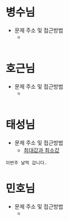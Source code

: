 # 병수님

- 문제 주소 및 접근방법
  - []()

```text

```

# 호근님

- 문제 주소 및 접근방법
  - []()

```text

```

# 태성님

- 문제 주소 및 접근방법
  - [최대값과 최소값](https://school.programmers.co.kr/learn/courses/30/lessons/12939)

```text
이번주 날먹 갑니다.
```

# 민호님

- 문제 주소 및 접근방법
  - []()

```text

```

